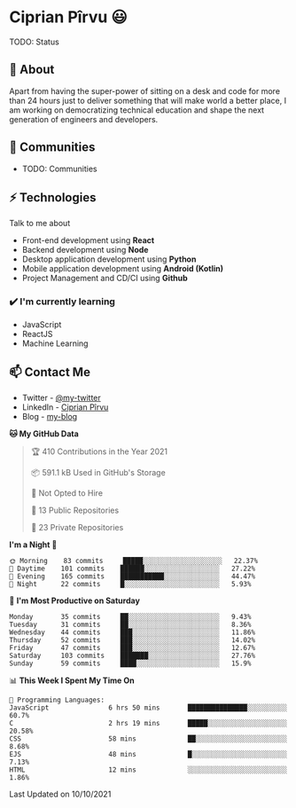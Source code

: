 # Ciprian Pîrvu 😃

TODO: Status

## 🧐 About

Apart from having the super-power of sitting on a desk and code for more than 24 hours just to deliver something that will make world a better place, I am working on democratizing technical education and shape the next generation of engineers and developers.

## 👯 Communities

-   TODO: Communities

## ⚡ Technologies

Talk to me about

-   Front-end development using **React**
-   Backend development using **Node**
-   Desktop application development using **Python**
-   Mobile application development using **Android (Kotlin)**
-   Project Management and CD/CI using **Github**

### ✔️ I'm currently learning

-   JavaScript
-   ReactJS
-   Machine Learning

## 📫 Contact Me

-   Twitter - [@my-twitter]()
-   LinkedIn - [Ciprian Pîrvu](https://www.linkedin.com/in/p%C3%AErvu-ciprian-cristian-4415991b1/)
-   Blog - [my-blog]()

<!--START_SECTION:waka-->
**🐱 My GitHub Data** 

> 🏆 410 Contributions in the Year 2021
 > 
> 📦 591.1 kB Used in GitHub's Storage 
 > 
> 🚫 Not Opted to Hire
 > 
> 📜 13 Public Repositories 
 > 
> 🔑 23 Private Repositories  
 > 
**I'm a Night 🦉** 

```text
🌞 Morning    83 commits     █████░░░░░░░░░░░░░░░░░░░░   22.37% 
🌆 Daytime    101 commits    ██████░░░░░░░░░░░░░░░░░░░   27.22% 
🌃 Evening    165 commits    ███████████░░░░░░░░░░░░░░   44.47% 
🌙 Night      22 commits     █░░░░░░░░░░░░░░░░░░░░░░░░   5.93%

```
📅 **I'm Most Productive on Saturday** 

```text
Monday       35 commits     ██░░░░░░░░░░░░░░░░░░░░░░░   9.43% 
Tuesday      31 commits     ██░░░░░░░░░░░░░░░░░░░░░░░   8.36% 
Wednesday    44 commits     ███░░░░░░░░░░░░░░░░░░░░░░   11.86% 
Thursday     52 commits     ███░░░░░░░░░░░░░░░░░░░░░░   14.02% 
Friday       47 commits     ███░░░░░░░░░░░░░░░░░░░░░░   12.67% 
Saturday     103 commits    ███████░░░░░░░░░░░░░░░░░░   27.76% 
Sunday       59 commits     ████░░░░░░░░░░░░░░░░░░░░░   15.9%

```


📊 **This Week I Spent My Time On** 

```text
💬 Programming Languages: 
JavaScript               6 hrs 50 mins       ███████████████░░░░░░░░░░   60.7% 
C                        2 hrs 19 mins       █████░░░░░░░░░░░░░░░░░░░░   20.58% 
CSS                      58 mins             ██░░░░░░░░░░░░░░░░░░░░░░░   8.68% 
EJS                      48 mins             █░░░░░░░░░░░░░░░░░░░░░░░░   7.13% 
HTML                     12 mins             ░░░░░░░░░░░░░░░░░░░░░░░░░   1.86%

```


 Last Updated on 10/10/2021
<!--END_SECTION:waka-->
